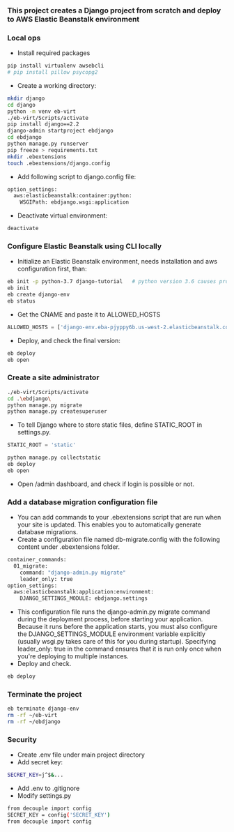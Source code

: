 ### This project creates a Django project from scratch and deploy to AWS Elastic Beanstalk environment
### Local ops
- Install required packages
```bash
pip install virtualenv awsebcli
# pip install pillow psycopg2
```
- Create a working directory:
```bash
mkdir django
cd django
python -m venv eb-virt
./eb-virt/Scripts/activate
pip install django==2.2
django-admin startproject ebdjango
cd ebdjango
python manage.py runserver
pip freeze > requirements.txt
mkdir .ebextensions
touch .ebextensions/django.config
```
- Add following script to django.config file:
```bash
option_settings:
  aws:elasticbeanstalk:container:python:
    WSGIPath: ebdjango.wsgi:application
```
- Deactivate virtual environment:
```bash
deactivate
```
### Configure Elastic Beanstalk using CLI locally
- Initialize an Elastic Beanstalk environment, needs installation and aws configuration first, than:
```bash
eb init -p python-3.7 django-tutorial   # python version 3.6 causes problems
eb init
eb create django-env
eb status
```
- Get the CNAME and paste it to ALLOWED_HOSTS
```py
ALLOWED_HOSTS = ['django-env.eba-pjyppy6b.us-west-2.elasticbeanstalk.com']
```
- Deploy, and check the final version:
```bash
eb deploy
eb open
```
### Create a site administrator
```bash
./eb-virt/Scripts/activate
cd .\ebdjango\
python manage.py migrate
python manage.py createsuperuser
```
- To tell Django where to store static files, define STATIC_ROOT in settings.py.
```py
STATIC_ROOT = 'static'
```
```bash
python manage.py collectstatic
eb deploy
eb open
```
- Open /admin dashboard, and check if login is possible or not.
### Add a database migration configuration file
- You can add commands to your .ebextensions script that are run when your site is updated. This enables you to automatically generate database migrations.
- Create a configuration file named db-migrate.config with the following content under .ebextensions folder.
```bash
container_commands:
  01_migrate:
    command: "django-admin.py migrate"
    leader_only: true
option_settings:
  aws:elasticbeanstalk:application:environment:
    DJANGO_SETTINGS_MODULE: ebdjango.settings
```
- This configuration file runs the django-admin.py migrate command during the deployment process, before starting your application. Because it runs before the application starts, you must also configure the DJANGO_SETTINGS_MODULE environment variable explicitly (usually wsgi.py takes care of this for you during startup). Specifying leader_only: true in the command ensures that it is run only once when you're deploying to multiple instances.
- Deploy and check.
```bash
eb deploy
```
### Terminate the project
```bash
eb terminate django-env
rm -rf ~/eb-virt
rm -rf ~/ebdjango
```
### Security
- Create .env file under main project directory
- Add secret key:
```bash
SECRET_KEY=j^$&...
```
- Add .env to .gitignore
- Modify settings.py
```bash
from decouple import config
SECRET_KEY = config('SECRET_KEY')
from decouple import config
```
